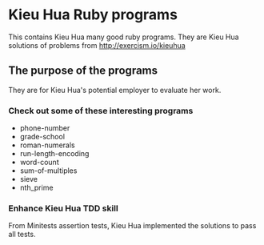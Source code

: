 # Kieu Hua Ruby programs
This contains Kieu Hua many good ruby programs. They are Kieu Hua solutions of problems from 
http://exercism.io/kieuhua

## The purpose of the programs
They are for Kieu Hua's potential employer to evaluate her work.

### Check out some of these interesting programs
* phone-number
* grade-school
* roman-numerals
* run-length-encoding
* word-count
* sum-of-multiples
* sieve
* nth_prime

### Enhance Kieu Hua TDD skill
From Minitests assertion tests, Kieu Hua implemented the solutions to pass all tests.

